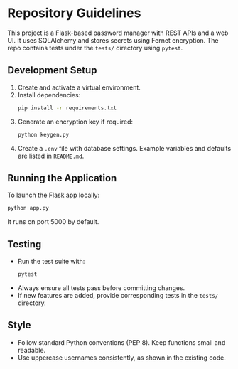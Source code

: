 # Repository Guidelines

This project is a Flask-based password manager with REST APIs and a web UI.  It uses SQLAlchemy and stores secrets using Fernet encryption.  The repo contains tests under the `tests/` directory using `pytest`.

## Development Setup

1. Create and activate a virtual environment.
2. Install dependencies:
   ```bash
   pip install -r requirements.txt
   ```
3. Generate an encryption key if required:
   ```bash
   python keygen.py
   ```
4. Create a `.env` file with database settings. Example variables and defaults are listed in `README.md`.

## Running the Application

To launch the Flask app locally:
```bash
python app.py
```
It runs on port 5000 by default.

## Testing

- Run the test suite with:
  ```bash
  pytest
  ```
- Always ensure all tests pass before committing changes.
- If new features are added, provide corresponding tests in the `tests/` directory.

## Style

- Follow standard Python conventions (PEP 8). Keep functions small and readable.
- Use uppercase usernames consistently, as shown in the existing code.

